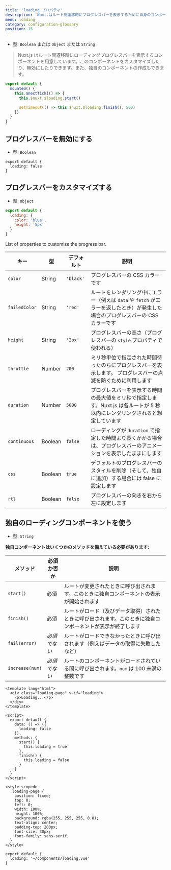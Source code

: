 ```yaml
---
title: 'loading プロパティ'
description: 'Nuxt.はルート間遷移時にプログレスバーを表示するために自身のコンポーネントを使います。これをカスタマイズしたり、無効にしたりできます。また、独自のコンポーネントの作成もできます。'
menu: loading
category: configuration-glossary
position: 15
---
```


- 型: `Boolean` または `Object` または `String`

> Nuxt.js はルート間遷移時にローディングプログレスバーを表示するコンポーネントを用意しています。このコンポーネントをカスタマイズしたり、無効にしたりできます。また、独自のコンポーネントの作成もできます。

```javascript
export default {
  mounted() {
    this.$nextTick(() => {
      this.$nuxt.$loading.start()

      setTimeout(() => this.$nuxt.$loading.finish(), 500)
    })
  }
}
```

## プログレスバーを無効にする

- 型: `Boolean`

```js{}[nuxt.config.js]
export default {
  loading: false
}
```

## プログレスバーをカスタマイズする

- 型: `Object`

```js
export default {
  loading: {
    color: 'blue',
    height: '5px'
  }
}
```

List of properties to customize the progress bar.

| キー          | 型      | デフォルト | 説明                                                                                                                           |
| ------------- | ------- | ---------- | ------------------------------------------------------------------------------------------------------------------------------ |
| `color`       | String  | `'black'`  | プログレスバーの CSS カラーです                                                                                                |
| `failedColor` | String  | `'red'`    | ルートをレンダリング中にエラー（例えば `data` や `fetch` がエラーを返したとき）が発生した場合のプログレスバーの CSS カラーです |
| `height`      | String  | `'2px'`    | プログレスバーの高さ（プログレスバーの `style` プロパティで使われる）                                                          |
| `throttle`    | Number  | `200`      | ミリ秒単位で指定された時間待ったのちにプログレスバーを表示します。 プログレスバーの点滅を防ぐために利用します                  |
| `duration`    | Number  | `5000`     | プログレスバーを表示する時間の最大値をミリ秒で指定します。Nuxt.js は各ルートが 5 秒以内にレンダリングされると想定しています    |
| `continuous`  | Boolean | `false`    | ローディングが `duration` で指定した時間より長くかかる場合は、プログレスバーのアニメーションを表示したままにします             |
| `css`         | Boolean | `true`     | デフォルトのプログレスバーのスタイルを削除（そして、独自に追加）する場合には false に設定します                                |
| `rtl`         | Boolean | `false`    | プログレスバーの向きを右から左に設定します                                                                                     |

## 独自のローディングコンポーネントを使う

- 型: `String`

**独自コンポーネントはいくつかのメソッドを備えている必要があります:**

| メソッド        | 必須か否か   | 説明                                                                                                       |
| --------------- | ------------ | ---------------------------------------------------------------------------------------------------------- |
| `start()`       | 必須         | ルートが変更されたときに呼び出されます。このときに独自コンポーネントの表示が開始されます                   |
| `finish()`      | 必須         | ルートがロード（及びデータ取得）されたときに呼び出されます。このときに独自コンポーネントが表示が終了します |
| `fail(error)`   | _必須でない_ | ルートがロードできなかったときに呼び出されます（例えばデータの取得に失敗したなど）                         |
| `increase(num)` | _必須でない_ | ルートのコンポーネントがロードされている間に呼び出されます。`num` は 100 未満の整数です                    |

```html{}[components/loading.vue]
<template lang="html">
  <div class="loading-page" v-if="loading">
    <p>Loading...</p>
  </div>
</template>

<script>
  export default {
    data: () => ({
      loading: false
    }),
    methods: {
      start() {
        this.loading = true
      },
      finish() {
        this.loading = false
      }
    }
  }
</script>

<style scoped>
  .loading-page {
    position: fixed;
    top: 0;
    left: 0;
    width: 100%;
    height: 100%;
    background: rgba(255, 255, 255, 0.8);
    text-align: center;
    padding-top: 200px;
    font-size: 30px;
    font-family: sans-serif;
  }
</style>
```

```js{}[nuxt.config.js]
export default {
  loading: '~/components/loading.vue'
}
```
